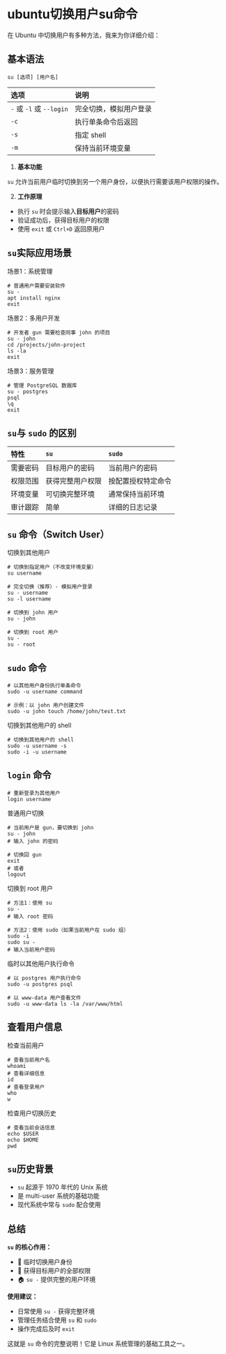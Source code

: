 # ubuntu切换用户su命令

在 Ubuntu 中切换用户有多种方法，我来为你详细介绍：

## 基本语法

```
su [选项] [用户名]
```

| 选项                     | 说明                   |
| :----------------------- | :--------------------- |
| `-` 或 `-l` 或 `--login` | 完全切换，模拟用户登录 |
| `-c`                     | 执行单条命令后返回     |
| `-s`                     | 指定 shell             |
| `-m`                     | 保持当前环境变量       |

1. **基本功能**

`su` 允许当前用户临时切换到另一个用户身份，以便执行需要该用户权限的操作。

2. **工作原理**

- 执行 `su` 时会提示输入**目标用户**的密码
- 验证成功后，获得目标用户的权限
- 使用 `exit` 或 `Ctrl+D` 返回原用户



## `su`实际应用场景

场景1：系统管理

```shell
# 普通用户需要安装软件
su -
apt install nginx
exit
```

场景2：多用户开发

```shell
# 开发者 gun 需要检查同事 john 的项目
su - john
cd /projects/john-project
ls -la
exit
```

场景3：服务管理

```shell
# 管理 PostgreSQL 数据库
su - postgres
psql
\q
exit
```



## `su`与 `sudo` 的区别

| 特性     | `su`             | `sudo`             |
| :------- | :--------------- | :----------------- |
| 需要密码 | 目标用户的密码   | 当前用户的密码     |
| 权限范围 | 获得完整用户权限 | 按配置授权特定命令 |
| 环境变量 | 可切换完整环境   | 通常保持当前环境   |
| 审计跟踪 | 简单             | 详细的日志记录     |

## `su` 命令（Switch User）

切换到其他用户

```shell
# 切换到指定用户（不改变环境变量）
su username

# 完全切换（推荐）- 模拟用户登录
su - username
su -l username
```



```shell
# 切换到 john 用户
su - john

# 切换到 root 用户
su -
su - root
```



## `sudo` 命令

```shell
# 以其他用户身份执行单条命令
sudo -u username command

# 示例：以 john 用户创建文件
sudo -u john touch /home/john/test.txt
```

切换到其他用户的 shell

```shell
# 切换到其他用户的 shell
sudo -u username -s
sudo -i -u username
```



## `login` 命令

```shell
# 重新登录为其他用户
login username
```



普通用户切换

```shell
# 当前用户是 gun，要切换到 john
su - john
# 输入 john 的密码

# 切换回 gun
exit
# 或者
logout
```

切换到 root 用户

```shell
# 方法1：使用 su
su -
# 输入 root 密码

# 方法2：使用 sudo（如果当前用户在 sudo 组）
sudo -i
sudo su -
# 输入当前用户密码
```

临时以其他用户执行命令

```shell
# 以 postgres 用户执行命令
sudo -u postgres psql

# 以 www-data 用户查看文件
sudo -u www-data ls -la /var/www/html
```



## 查看用户信息

检查当前用户

```shell
# 查看当前用户名
whoami
# 查看详细信息
id
# 查看登录用户
who
w
```

检查用户切换历史

```shell
# 查看当前会话信息
echo $USER
echo $HOME
pwd
```



## `su`历史背景

- `su` 起源于 1970 年代的 Unix 系统
- 是 multi-user 系统的基础功能
- 现代系统中常与 `sudo` 配合使用

## 总结

**`su` 的核心作用：**

- 🔄 临时切换用户身份
- 🔐 获得目标用户的全部权限
- 🏠 `su -` 提供完整的用户环境

**使用建议：**

- 日常使用 `su -` 获得完整环境
- 管理任务结合使用 `su` 和 `sudo`
- 操作完成后及时 `exit`

这就是 `su` 命令的完整说明！它是 Linux 系统管理的基础工具之一。